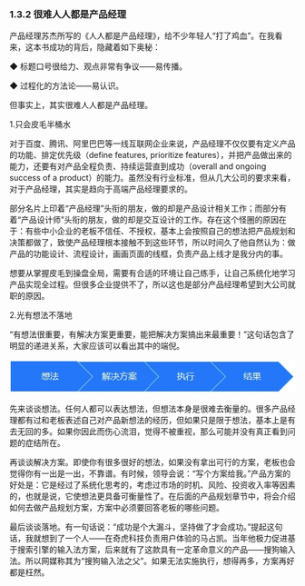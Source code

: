 ### 1.3.2 很难人人都是产品经理

产品经理苏杰所写的《人人都是产品经理》，给不少年轻人“打了鸡血”。在我看来，这本书成功的背后，隐藏着如下奥秘：

◆ 标题口号很给力、观点非常有争议——易传播。

◆ 过程化的方法论——易认识。

但事实上，其实很难人人都是产品经理。

1.只会皮毛半桶水

对于百度、腾讯、阿里巴巴等一线互联网企业来说，产品经理不仅仅要有定义产品的功能、排定优先级（define features, prioritize features），并把产品做出来的能力，还要有对产品全程负责、持续运营直到成功（overall and ongoing success of a product）的能力。虽然没有行业标准，但从几大公司的要求来看，对于产品经理，其实是趋向于高端产品经理要求的。

部分名片上印着“产品经理”头衔的朋友，做的却是产品设计相关工作；而部分有着“产品设计师”头衔的朋友，做的却是交互设计的工作。存在这个怪圈的原因在于：有些中小企业的老板不信任、不授权，基本上会按照自己的想法把产品规划和决策都做了，致使产品经理根本接触不到这些环节，所以时间久了他自然认为：做产品的功能设计、流程设计，画画页面的线框，负责产品上线才是我分内的事。

想要从掌握皮毛到操盘全局，需要有合适的环境让自己练手，让自己系统化地学习产品实现全过程。但很多企业提供不了，所以这也是部分产品经理希望到大公司就职的原因。

2.光有想法不落地

“有想法很重要，有解决方案更重要，能把解决方案搞出来最重要！”这句话包含了明显的递进关系，大家应该可以看出其中的端倪。

![](images/image01900.jpeg)

先来谈谈想法。任何人都可以表达想法，但想法本身是很难去衡量的。很多产品经理都有过和老板表述自己对产品新想法的经历，但如果只是限于想法，基本上是有去无回的多。如果你因此而伤心流泪，觉得不被重视，那么可能并没有真正看到问题的症结所在。

再谈谈解决方案。即使你有很多很好的想法，如果没有拿出可行的方案，老板也会觉得你有一出是一出，不靠谱。有时候，领导会说：“写个方案给我。”产品方案的好处是：它是经过了系统化思考的，考虑过市场的时机、风险、投资收入率等因素的，也就是说，它使想法更具备可衡量性了。在后面的产品规划章节中，将会介绍如何去做产品规划方案，方案中必须要回答老板的哪些问题。

最后谈谈落地。有一句话说：“成功是个大漏斗，坚持做了才会成功。”提起这句话，我就想到了一个人——在奇虎科技负责用户体验的马占凯。当年他极力促进基于搜索引擎的输入法方案，后来就有了这款具有一定革命意义的产品——搜狗输入法。所以网媒称其为“搜狗输入法之父”。如果无法实施执行，想得再多，方案再好都是枉然。
